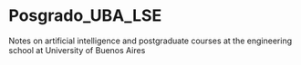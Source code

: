 # Posgrado_UBA_LSE
Notes on artificial intelligence and postgraduate courses at the engineering school at University of Buenos Aires
